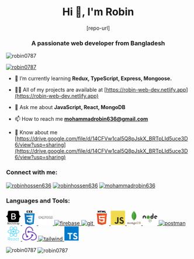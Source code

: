 <h1 align="center">Hi 👋, I'm Robin</h1>
<div align="center">[repo-url]</div>
<h3 align="center">A passionate web developer from Bangladesh</h3>

<p align="left"> <img src="https://komarev.com/ghpvc/?username=robin0787&label=Profile%20views&color=0e75b6&style=flat" alt="robin0787" /> </p>

<p align="left"> <a href="https://github.com/ryo-ma/github-profile-trophy"><img src="https://github-profile-trophy.vercel.app/?username=robin0787" alt="robin0787" /></a> </p>

- 🌱 I’m currently learning **Redux, TypeScript, Express, Mongoose.**

- 👨‍💻 All of my projects are available at [https://robin-web-dev.netlify.app](https://robin-web-dev.netlify.app)

- 💬 Ask me about **JavaScript, React, MongoDB**

- 📫 How to reach me **mohammadrobin636@gmail.com**

- 📄 Know about me [https://drive.google.com/file/d/14CFVw1cal5Q8pJskX_BRTpLId5uce3D6/view?usp=sharing](https://drive.google.com/file/d/14CFVw1cal5Q8pJskX_BRTpLId5uce3D6/view?usp=sharing)

<h3 align="left">Connect with me:</h3>
<p align="left">
<a href="https://twitter.com/robinhossen636" target="blank"><img align="center" src="https://raw.githubusercontent.com/rahuldkjain/github-profile-readme-generator/master/src/images/icons/Social/twitter.svg" alt="robinhossen636" height="30" width="40" /></a>
<a href="https://fb.com/robinhossen636" target="blank"><img align="center" src="https://raw.githubusercontent.com/rahuldkjain/github-profile-readme-generator/master/src/images/icons/Social/facebook.svg" alt="robinhossen636" height="30" width="40" /></a>
<a href="https://www.leetcode.com/mohammadrobin636" target="blank"><img align="center" src="https://raw.githubusercontent.com/rahuldkjain/github-profile-readme-generator/master/src/images/icons/Social/leet-code.svg" alt="mohammadrobin636" height="30" width="40" /></a>
</p>

<h3 align="left">Languages and Tools:</h3>
<p align="left"> <a href="https://getbootstrap.com" target="_blank" rel="noreferrer"> <img src="https://raw.githubusercontent.com/devicons/devicon/master/icons/bootstrap/bootstrap-plain-wordmark.svg" alt="bootstrap" width="40" height="40"/> </a> <a href="https://www.w3schools.com/css/" target="_blank" rel="noreferrer"> <img src="https://raw.githubusercontent.com/devicons/devicon/master/icons/css3/css3-original-wordmark.svg" alt="css3" width="40" height="40"/> </a> <a href="https://expressjs.com" target="_blank" rel="noreferrer"> <img src="https://raw.githubusercontent.com/devicons/devicon/master/icons/express/express-original-wordmark.svg" alt="express" width="40" height="40"/> </a> <a href="https://firebase.google.com/" target="_blank" rel="noreferrer"> <img src="https://www.vectorlogo.zone/logos/firebase/firebase-icon.svg" alt="firebase" width="40" height="40"/> </a> <a href="https://git-scm.com/" target="_blank" rel="noreferrer"> <img src="https://www.vectorlogo.zone/logos/git-scm/git-scm-icon.svg" alt="git" width="40" height="40"/> </a> <a href="https://www.w3.org/html/" target="_blank" rel="noreferrer"> <img src="https://raw.githubusercontent.com/devicons/devicon/master/icons/html5/html5-original-wordmark.svg" alt="html5" width="40" height="40"/> </a> <a href="https://developer.mozilla.org/en-US/docs/Web/JavaScript" target="_blank" rel="noreferrer"> <img src="https://raw.githubusercontent.com/devicons/devicon/master/icons/javascript/javascript-original.svg" alt="javascript" width="40" height="40"/> </a> <a href="https://www.mongodb.com/" target="_blank" rel="noreferrer"> <img src="https://raw.githubusercontent.com/devicons/devicon/master/icons/mongodb/mongodb-original-wordmark.svg" alt="mongodb" width="40" height="40"/> </a> <a href="https://nodejs.org" target="_blank" rel="noreferrer"> <img src="https://raw.githubusercontent.com/devicons/devicon/master/icons/nodejs/nodejs-original-wordmark.svg" alt="nodejs" width="40" height="40"/> </a> <a href="https://postman.com" target="_blank" rel="noreferrer"> <img src="https://www.vectorlogo.zone/logos/getpostman/getpostman-icon.svg" alt="postman" width="40" height="40"/> </a> <a href="https://reactjs.org/" target="_blank" rel="noreferrer"> <img src="https://raw.githubusercontent.com/devicons/devicon/master/icons/react/react-original-wordmark.svg" alt="react" width="40" height="40"/> </a> <a href="https://redux.js.org" target="_blank" rel="noreferrer"> <img src="https://raw.githubusercontent.com/devicons/devicon/master/icons/redux/redux-original.svg" alt="redux" width="40" height="40"/> </a> <a href="https://tailwindcss.com/" target="_blank" rel="noreferrer"> <img src="https://www.vectorlogo.zone/logos/tailwindcss/tailwindcss-icon.svg" alt="tailwind" width="40" height="40"/> </a> <a href="https://www.typescriptlang.org/" target="_blank" rel="noreferrer"> <img src="https://raw.githubusercontent.com/devicons/devicon/master/icons/typescript/typescript-original.svg" alt="typescript" width="40" height="40"/> </a> </p>

<p><img align="left" src="https://github-readme-stats.vercel.app/api/top-langs?username=robin0787&show_icons=true&locale=en&layout=compact" alt="robin0787" /></p>

<p>&nbsp;<img align="center" src="https://github-readme-stats.vercel.app/api?username=robin0787&show_icons=true&locale=en" alt="robin0787" /></p>



[logo-url]: https://raw.githubusercontent.com/saadeghi/files/main/daisyui/logo-4.svg
